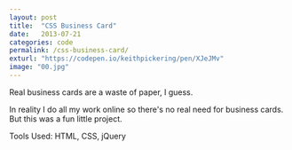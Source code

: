 ```yaml
---
layout: post
title:  "CSS Business Card"
date:   2013-07-21
categories: code
permalink: /css-business-card/
exturl: "https://codepen.io/keithpickering/pen/XJeJMv"
image: "00.jpg"
---
```


<p class="post--full__excerpt">
	Real business cards are a waste of paper, I guess.
</p>

In reality I do all my work online so there's no real need for business cards. But this was a fun little project.

Tools Used: HTML, CSS, jQuery